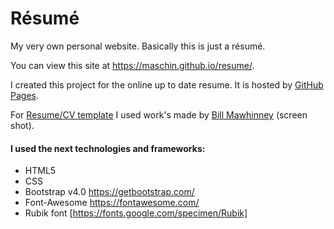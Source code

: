 # Résumé
My very own personal website. Basically this is just a résumé.

You can view this site at <https://maschin.github.io/resume/>.
 
I created this project for the online up to date resume. It is hosted by [GitHub Pages](https://pages.github.com/).

For [Resume/CV template](https://creativemarket.com/bilmaw/1103520-ResumeCV-Anderson/screenshots/#screenshot1) I used work's made by 
[Bill Mawhinney](https://dribbble.com/bilmaw) (screen shot).  

#### I used the next technologies and frameworks:
* HTML5
* CSS
* Bootstrap v4.0 https://getbootstrap.com/
* Font-Awesome https://fontawesome.com/
* Rubik font [https://fonts.google.com/specimen/Rubik]
